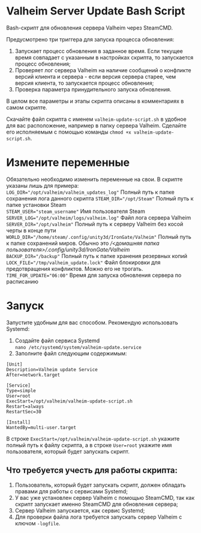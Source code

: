 # Valheim Server Update Bash Script  
Bash-скрипт для обновления сервера Valheim через SteamCMD.  

Предусмотрено три триггера для запуска процесса обновления:  
 1. Запускает процесс обновления в заданное время. Если текущее время совпадает с указанным в настройках скрипта, то запускается процесс обновления;  
 2. Проверяет лог сервера Valheim на наличие сообщений о конфликте версий клиента и сервера - если версия сервера старее, чем версия клиента, то запускается процесс обновления;  
 3. Проверка параметра принудительного запуска обновления.  

В целом все параметры и этапы скрипта описаны в комментариях в самом скрипте.

Скачайте файл скрипта с именем `valheim-update-script.sh` в удобное для вас расположение, например в папку сервера Valheim. Сделайте его исполняемым с помощью команды `chmod +x valheim-update-script.sh`.  
  
# Измените переменные  
Обязательно необходимо изменить переменные на свои. В скрипте указаны лишь для примера:  
`LOG_DIR="/opt/valheim/valheim_updates_log"`                 Полный путь к папке сохранения лога данного скрипта
`STEAM_DIR="/opt/Steam"`                                     Полный путь к папке установки Steam  
`STEAM_USER="steam_username"`                                Имя пользователя Steam  
`SERVER_LOG="/opt/valheim/logs/valheim.log"`                 Файл лога сервера Valheim  
`SERVER_DIR="/opt/valheim"`                                  Полный путь к серверу Valheim без косой черты в конце пути  
`WORLD_DIR="/home/steam/.config/unity3d/IronGate/Valheim"`   Полный путь к папке сохранений миров. Обычно это */<домашняя папка пользователя>/.config/unity3d/IronGate/Valheim*  
`BACKUP_DIR="/backup"`                                       Полный путь к папке хранения резервных копий  
`LOCK_FILE="/tmp/valheim_update.lock"`                       Файл блокировки для предотвращения конфликтов. Можно его не трогать.  
`TIME_FOR_UPDATE="06:00"`                                    Время для запуска обновления сервера по расписанию  

# Запуск  
Запустите удобным для вас способом. Рекомендую использовать Systemd:  
 1. Создайте файл сервиса Systemd  
`nano /etc/systemd/system/valheim-update.service`  
 2. Заполните файл следующим содержимым:  
```
[Unit]
Description=Valheim update Service
After=network.target

[Service]
Type=simple
User=root
ExecStart=/opt/valheim/valheim-update-script.sh
Restart=always
RestartSec=30

[Install]
WantedBy=multi-user.target
```

В строке `ExecStart=/opt/valheim/valheim-update-script.sh` укажите полный путь к файлу скрипта, а в строке `User=root` укажите имя пользователя, который будет запускать скрипт.

## Что требуется учесть для работы скрипта:
 1. Пользователь, который будет запускать скрипт, должен обладать правами для работы с сервисами Systemd;
 2. У вас уже установлен сервер Valheim с помощью SteamCMD, так как скрипт запускает именно SteamCMD для обновления сервера;
 3. Сервер Valheim запускается, как сервис Systemd;
 4. Для проверки файла лога требуется запускать сервер Valheim с ключом `-logfile`.
